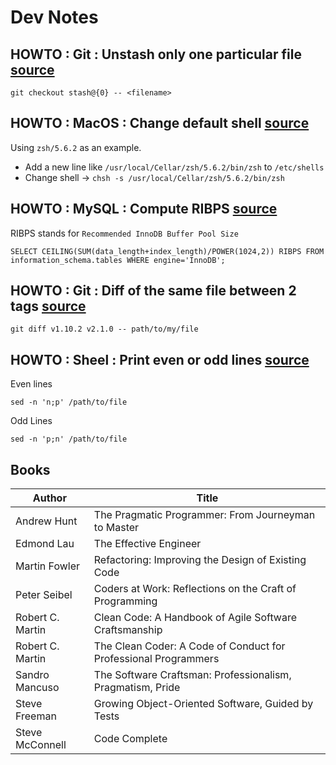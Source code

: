 # Dev Notes

## HOWTO : Git : Unstash only one particular file [source](https://stackoverflow.com/questions/15264553/how-to-unstash-only-certain-files/22555169)

`git checkout stash@{0} -- <filename>`

## HOWTO : MacOS : Change default shell [source](https://admin-serv.net/blog/560/debian-changer-le-shell-par-defaut-avec-chsh/)

Using `zsh/5.6.2` as an example.

- Add a new line like `/usr/local/Cellar/zsh/5.6.2/bin/zsh` to `/etc/shells`
- Change shell -> `chsh -s /usr/local/Cellar/zsh/5.6.2/bin/zsh`

## HOWTO : MySQL : Compute RIBPS [source](https://dba.stackexchange.com/questions/39467/mysql-performance-impact-of-increasing-innodb-buffer-pool-size)

RIBPS stands for `Recommended InnoDB Buffer Pool Size`

```
SELECT CEILING(SUM(data_length+index_length)/POWER(1024,2)) RIBPS FROM information_schema.tables WHERE engine='InnoDB';
```

## HOWTO : Git : Diff of the same file between 2 tags [source](https://stackoverflow.com/questions/3211809/how-to-compare-two-tags)

```
git diff v1.10.2 v2.1.0 -- path/to/my/file
```

## HOWTO : Sheel : Print even or odd lines [source](https://unix.stackexchange.com/questions/26723/print-odd-numbered-lines-print-even-numbered-lines)


Even lines
```
sed -n 'n;p' /path/to/file
```

Odd Lines
```
sed -n 'p;n' /path/to/file
```

## Books

| Author | Title |
|---|--|
| Andrew Hunt | 	The Pragmatic Programmer: From Journeyman to Master |
| Edmond Lau |	The Effective Engineer |
| Martin Fowler |	Refactoring: Improving the Design of Existing Code |
| Peter Seibel |	Coders at Work: Reflections on the Craft of Programming |
| Robert C. Martin |	Clean Code: A Handbook of Agile Software Craftsmanship |
| Robert C. Martin |	The Clean Coder: A Code of Conduct for Professional Programmers |
| Sandro Mancuso |	The Software Craftsman: Professionalism, Pragmatism, Pride |
| Steve Freeman |	Growing Object-Oriented Software, Guided by Tests |
| Steve McConnell |	Code Complete |
